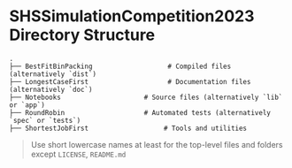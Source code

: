 # SHSSimulationCompetition2023 Directory Structure


    .
    ├── BestFitBinPacking                   # Compiled files (alternatively `dist`)
    ├── LongestCaseFirst                    # Documentation files (alternatively `doc`)
    ├── Notebooks                     # Source files (alternatively `lib` or `app`)
    ├── RoundRobin                    # Automated tests (alternatively `spec` or `tests`)
    ├── ShortestJobFirst                   # Tools and utilities
   

> Use short lowercase names at least for the top-level files and folders except
> `LICENSE`, `README.md`
